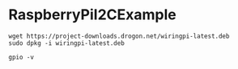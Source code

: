 # RaspberryPiI2CExample

```
wget https://project-downloads.drogon.net/wiringpi-latest.deb
sudo dpkg -i wiringpi-latest.deb

gpio -v
```
